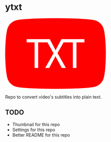 # ytxt
![ytxt_logo](img/ytxt_logo.svg)

Repo to convert video's subtitles into plain text.

## TODO
- Thumbnail for this repo
- Settings for this repo
- Better README for this repo
